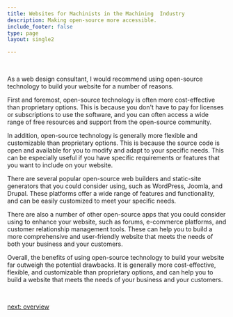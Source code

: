 ```yaml
---
title: Websites for Machinists in the Machining  Industry
description: Making open-source more accessible.
include_footer: false
type: page
layout: single2

---
```


<br>
<p>
As a web design consultant, I would recommend using open-source technology to build your website for a number of reasons.

First and foremost, open-source technology is often more cost-effective than proprietary options. This is because you don't have to pay for licenses or subscriptions to use the software, and you can often access a wide range of free resources and support from the open-source community.

In addition, open-source technology is generally more flexible and customizable than proprietary options. This is because the source code is open and available for you to modify and adapt to your specific needs. This can be especially useful if you have specific requirements or features that you want to include on your website.

There are several popular open-source web builders and static-site generators that you could consider using, such as WordPress, Joomla, and Drupal. These platforms offer a wide range of features and functionality, and can be easily customized to meet your specific needs.

There are also a number of other open-source apps that you could consider using to enhance your website, such as forums, e-commerce platforms, and customer relationship management tools. These can help you to build a more comprehensive and user-friendly website that meets the needs of both your business and your customers.

Overall, the benefits of using open-source technology to build your website far outweigh the potential drawbacks. It is generally more cost-effective, flexible, and customizable than proprietary options, and can help you to build a website that meets the needs of your business and your customers.

<br>

<a href="https://workdojos.com/machinist/overview">next: overview</a>
<br>
<br>
</p>
